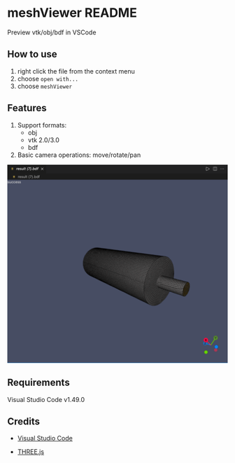 # meshViewer README

Preview vtk/obj/bdf in VSCode

## How to use

1. right click the file from the context menu
2. choose `open with...` 
3. choose `meshViewer`

## Features

1. Support formats:
   - obj
   - vtk 2.0/3.0
   - bdf
2. Basic camera operations:  move/rotate/pan

![image-20210602105145634](./images/image-20210602105145634.png)

## Requirements

Visual Studio Code v1.49.0

## Credits

* [Visual Studio Code](https://code.visualstudio.com/)

* [THREE.js](https://threejs.org)

